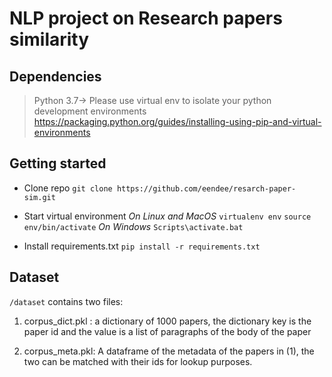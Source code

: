 # NLP project on Research papers similarity



## Dependencies

> Python 3.7-> Please use virtual env to isolate your python development environments https://packaging.python.org/guides/installing-using-pip-and-virtual-environments

## Getting started
* Clone repo
`git clone https://github.com/eendee/resarch-paper-sim.git`

* Start virtual environment
 *On Linux and MacOS*
  `virtualenv env`
  `source env/bin/activate`
 *On Windows*
  `Scripts\activate.bat`
* Install requirements.txt
  `pip install -r requirements.txt`


## Dataset
`/dataset` contains two files:
1. corpus_dict.pkl : a dictionary of 1000 papers, the dictionary key is the paper id and the value is a list of paragraphs of the body of the paper 

2. corpus_meta.pkl: A dataframe of the metadata of the papers in (1), the two can be matched with their ids for lookup purposes.



